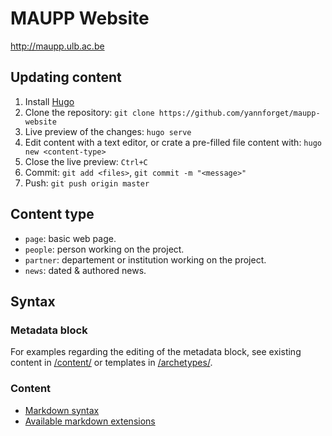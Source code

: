 # MAUPP Website

http://maupp.ulb.ac.be

## Updating content

1. Install [Hugo](https://gohugo.io/getting-started/installing/)
2. Clone the repository: `git clone https://github.com/yannforget/maupp-website`
3. Live preview of the changes: `hugo serve`
4. Edit content with a text editor, or crate a pre-filled file content with: `hugo new <content-type>`
5. Close the live preview: `Ctrl+C`
6. Commit: `git add <files>`, `git commit -m "<message>"`
7. Push: `git push origin master`

## Content type

* `page`: basic web page.
* `people`: person working on the project.
* `partner`: departement or institution working on the project.
* `news`: dated & authored news.

## Syntax

### Metadata block

For examples regarding the editing of the metadata block, see existing content in [/content/](/content/) or templates in [/archetypes/](/archetypes/).

### Content

* [Markdown syntax](https://daringfireball.net/projects/markdown/syntax)
* [Available markdown extensions](https://github.com/russross/blackfriday#extensions)
